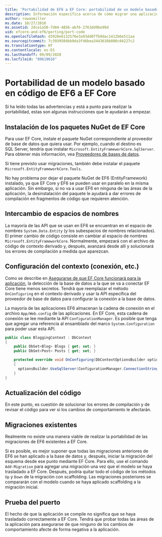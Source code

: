```yaml
---
title: 'Portabilidad de EF6 a EF Core: portabilidad de un modelo basado en código - EF'
description: Información específica acerca de cómo migrar una aplicación de modelo basada en código de Entity Framework 6 a Entity Framework Core
author: rowanmiller
ms.date: 10/27/2016
ms.assetid: 2dce1a50-7d84-4856-abf6-2763dd9be99d
uid: efcore-and-ef6/porting/port-code
ms.openlocfilehash: d3920e6132576e3a93dd0ffb9dac1412b6e511aa
ms.sourcegitcommit: 7c3939504bb9da3f46bea3443638b808c04227c2
ms.translationtype: HT
ms.contentlocale: es-ES
ms.lasthandoff: 09/09/2020
ms.locfileid: "89619616"
---
```

# <a name="porting-an-ef6-code-based-model-to-ef-core"></a>Portabilidad de un modelo basado en código de EF6 a EF Core

Si ha leído todas las advertencias y está a punto para realizar la portabilidad, estas son algunas instrucciones que le ayudarán a empezar.

## <a name="install-ef-core-nuget-packages"></a>Instalación de los paquetes NuGet de EF Core

Para usar EF Core, instale el paquete NuGet correspondiente al proveedor de base de datos que quiera usar. Por ejemplo, cuando el destino es SQL Server, tendría que instalar `Microsoft.EntityFrameworkCore.SqlServer`. Para obtener más información, vea [Proveedores de bases de datos](xref:core/providers/index).

Si tiene previsto usar migraciones, también debe instalar el paquete `Microsoft.EntityFrameworkCore.Tools`.

No hay problema por dejar el paquete NuGet de EF6 (EntityFramework) instalado, ya que EF Core y EF6 se pueden usar en paralelo en la misma aplicación. Sin embargo, si no va a usar EF6 en ninguna de las áreas de la aplicación, la desinstalación del paquete le ayudará a dar errores de compilación en fragmentos de código que requieren atención.

## <a name="swap-namespaces"></a>Intercambio de espacios de nombres

La mayoría de las API que se usan en EF6 se encuentran en el espacio de nombres `System.Data.Entity` (y los subespacios de nombres relacionados). El primer cambio de código consiste en cambiar al espacio de nombres `Microsoft.EntityFrameworkCore`. Normalmente, empezará con el archivo de código de contexto derivado y, después, avanzará desde allí y solucionará los errores de compilación a medida que aparezcan.

## <a name="context-configuration-connection-etc"></a>Configuración del contexto (conexión, etc.)

Como se describe en [Asegurarse de que EF Core funcionará para la aplicación](xref:efcore-and-ef6/porting/index), la detección de la base de datos a la que se va a conectar EF Core tiene menos secretos. Tendrá que reemplazar el método `OnConfiguring` en el contexto derivado y usar la API específica del proveedor de base de datos para configurar la conexión a la base de datos.

La mayoría de las aplicaciones EF6 almacenan la cadena de conexión en el archivo `App/Web.config` de las aplicaciones. En EF Core, esta cadena de conexión se lee mediante la API `ConfigurationManager`. Es posible que tenga que agregar una referencia al ensamblado del marco `System.Configuration` para poder usar esta API.

``` csharp
public class BloggingContext : DbContext
{
    public DbSet<Blog> Blogs { get; set; }
    public DbSet<Post> Posts { get; set; }

    protected override void OnConfiguring(DbContextOptionsBuilder optionsBuilder)
    {
      optionsBuilder.UseSqlServer(ConfigurationManager.ConnectionStrings["BloggingDatabase"].ConnectionString);
    }
}
```

## <a name="update-your-code"></a>Actualización del código

En este punto, es cuestión de solucionar los errores de compilación y de revisar el código para ver si los cambios de comportamiento le afectarán.

## <a name="existing-migrations"></a>Migraciones existentes

Realmente no existe una manera viable de realizar la portabilidad de las migraciones de EF6 existentes a EF Core.

Si es posible, es mejor suponer que todas las migraciones anteriores de EF6 se han aplicado a la base de datos y, después, iniciar la migración del esquema desde ese punto mediante EF Core. Para ello, use el comando `Add-Migration` para agregar una migración una vez que el modelo se haya trasladado a EF Core. Después, podría quitar todo el código de los métodos `Up` y `Down` de la migración con scaffolding. Las migraciones posteriores se compararán con el modelo cuando se haya aplicado scaffolding a la migración inicial.

## <a name="test-the-port"></a>Prueba del puerto

El hecho de que la aplicación se compile no significa que se haya trasladado correctamente a EF Core. Tendrá que probar todas las áreas de la aplicación para asegurarse de que ninguno de los cambios de comportamiento afecte de forma negativa a la aplicación.
